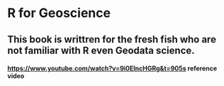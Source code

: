 # R for Geoscience
## This book is writtren for the fresh fish who are not familiar with R even Geodata science.


#### https://www.youtube.com/watch?v=9i0ElncHGRg&t=905s    reference video